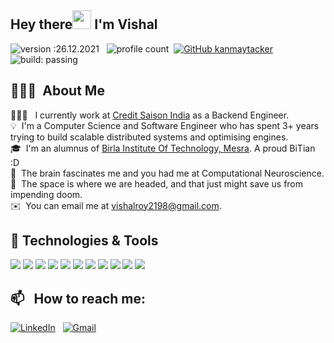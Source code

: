 ## Hey there<img src="https://raw.githubusercontent.com/MartinHeinz/MartinHeinz/master/wave.gif" width="30px"> I'm Vishal
![version :26.12.2021](https://img.shields.io/badge/version-14.08.2021-informational) &nbsp;
![profile count](https://komarev.com/ghpvc/?username=vishalroy2198&color=red)&nbsp;
[![GitHub kanmaytacker](https://img.shields.io/github/followers/vishalroy2198?label=follow&style=social)](https://github.com/vishalroy2198)&nbsp;
![build: passing](https://img.shields.io/badge/build-passing-success)


## 👨🏻‍💻 &nbsp;About Me
👨🏻‍💻 &nbsp; I currently work at [Credit Saison India](https://creditsaison.in/) as a Backend Engineer.\
💡 &nbsp;I'm a Computer Science and Software Engineer who has spent 3+ years trying to build scalable distributed systems and optimising engines.\
🎓 &nbsp;I'm an alumnus of [Birla Institute Of Technology, Mesra](https://www.bitmesra.ac.in/). A proud BiTian :D \
🌱 &nbsp;The brain fascinates me and you had me at Computational Neuroscience.\
🌱 &nbsp;The space is where we are headed, and that just might save us from impending doom.\
✉️ &nbsp;You can email me at vishalroy2198@gmail.com.

## 🔧 Technologies & Tools
![](https://img.shields.io/badge/Code-Java-informational?style=flat&logo=java&logoColor=white&color=2bbc8a)
![](https://img.shields.io/badge/Code-Python-informational?style=flat&logo=python&logoColor=white&color=2bbc8a)
![](https://img.shields.io/badge/Tools-PostgreSQL-informational?style=flat&logo=postgresql&logoColor=white&color=2bbc8a)
![](https://img.shields.io/badge/Tools-MySQL-informational?style=flat&logo=mysql&logoColor=white&color=2bbc8a)
![](https://img.shields.io/badge/Tools-MongoDB-informational?style=flat&logo=mongodb&logoColor=white&color=2bbc8a)
![](https://img.shields.io/badge/Tools-Docker-informational?style=flat&logo=docker&logoColor=white&color=2bbc8a)
![](https://img.shields.io/badge/Tools-Kubernetes-informational?style=flat&logo=kubernetes&logoColor=white&color=2bbc8a)
![](https://img.shields.io/badge/Cloud-AWS-informational?style=flat&logo=amazonaws&logoColor=white&color=2bbc8a)
![](https://img.shields.io/badge/Editor-Eclipse-informational?style=flat&logo=eclipseide&logoColor=white&color=2bbc8a)
![](https://img.shields.io/badge/Editor-VSCode-informational?style=flat&logo=visualstudiocode&logoColor=white&color=2bbc8a)
![](https://img.shields.io/badge/Editor-PyCharm-informational?style=flat&logo=pycharm&logoColor=white&color=2bbc8a)

## 📫 &nbsp; How to reach me:

<a href="https://www.linkedin.com/in/vishalroy2198/"><img alt="LinkedIn" src="https://img.shields.io/badge/linkedin%20-%230077B5.svg?&style=flat&logo=linkedin&logoColor=white"/></a> &nbsp;
<a href="mailto:vishalroy2198@gmail.com"><img alt="Gmail" src="https://img.shields.io/badge/Gmail-D14836?style=flat&logo=gmail&logoColor=white" /></a> &nbsp;

